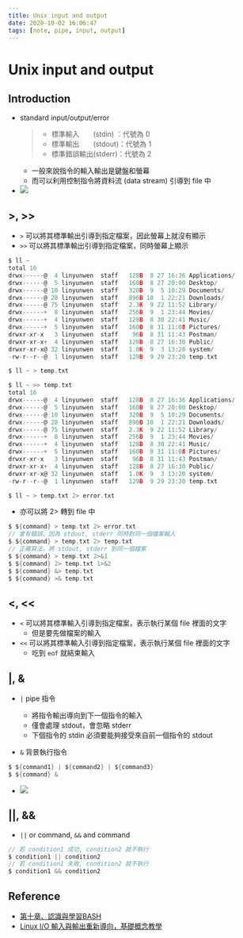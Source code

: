 ```yaml
---
title: Unix input and output
date: 2020-10-02 16:06:47
tags: [note, pipe, input, output]
---
```

# Unix input and output

## Introduction
- standard input/output/error
    > - 標準輸入　　(stdin) ：代號為 0
    > - 標準輸出　　(stdout)：代號為 1
    > - 標準錯誤輸出(stderr)：代號為 2
    - 一般來說指令的輸入輸出是鍵盤和螢幕
    - 而可以利用控制指令將資料流 (data stream) 引導到 file 中
- ![](https://i.imgur.com/fKyiQgU.png)

<!--more-->

## >, >>
- `>` 可以將其標準輸出引導到指定檔案，因此螢幕上就沒有顯示
- `>>` 可以將其標準輸出引導到指定檔案，同時螢幕上顯示
```c
$ ll ~
total 16
drwx------@  4 linyunwen  staff   128B  8 27 16:36 Applications/
drwx------@  5 linyunwen  staff   160B  8 27 20:00 Desktop/
drwx------@ 10 linyunwen  staff   320B  9  5 10:29 Documents/
drwx------@ 28 linyunwen  staff   896B 10  1 22:21 Downloads/
drwx------@ 75 linyunwen  staff   2.3K  9 22 11:52 Library/
drwx------+  8 linyunwen  staff   256B  9  1 23:44 Movies/
drwx------+  4 linyunwen  staff   128B  8 30 22:41 Music/
drwx------+  5 linyunwen  staff   160B  8 31 11:08 Pictures/
drwxr-xr-x   3 linyunwen  staff    96B  8 31 11:43 Postman/
drwxr-xr-x+  4 linyunwen  staff   128B  8 27 16:30 Public/
drwxr-xr-x@ 32 linyunwen  staff   1.0K  9  3 13:20 system/
-rw-r--r--@  1 linyunwen  staff   129B  9 29 23:20 temp.txt

$ ll ~ > temp.txt

$ ll ~ >> temp.txt
total 16
drwx------@  4 linyunwen  staff   128B  8 27 16:36 Applications/
drwx------@  5 linyunwen  staff   160B  8 27 20:00 Desktop/
drwx------@ 10 linyunwen  staff   320B  9  5 10:29 Documents/
drwx------@ 28 linyunwen  staff   896B 10  1 22:21 Downloads/
drwx------@ 75 linyunwen  staff   2.3K  9 22 11:52 Library/
drwx------+  8 linyunwen  staff   256B  9  1 23:44 Movies/
drwx------+  4 linyunwen  staff   128B  8 30 22:41 Music/
drwx------+  5 linyunwen  staff   160B  8 31 11:08 Pictures/
drwxr-xr-x   3 linyunwen  staff    96B  8 31 11:43 Postman/
drwxr-xr-x+  4 linyunwen  staff   128B  8 27 16:30 Public/
drwxr-xr-x@ 32 linyunwen  staff   1.0K  9  3 13:20 system/
-rw-r--r--@  1 linyunwen  staff   129B  9 29 23:20 temp.txt

$ ll ~ > temp.txt 2> error.txt
```
- 亦可以將 2> 轉到 file 中
```c
$ ${command} > temp.txt 2> error.txt
// 會有錯誤，因為 stdout, stderr 同時對同一個檔案輸入
$ ${command} > temp.txt 2> temp.txt
// 正確寫法，將 stdout, stderr 到同一個檔案
$ ${command} > temp.txt 2>&1
$ ${command} 2> temp.txt 1>&2
$ ${command} &> temp.txt
$ ${command} >& temp.txt
```
## <, <<
- `<` 可以將其標準輸入引導到指定檔案，表示執行某個 file 裡面的文字
    - 但是要先做檔案的輸入
- `<<` 可以將其標準輸入引導到指定檔案，表示執行某個 file 裡面的文字
    - 吃到 `eof` 就結束輸入

## |, &
- `|` pipe 指令
    - 將指令輸出導向到下一個指令的輸入
    - 僅會處理 stdout，會忽略 stderr
    - 下個指令的 stdin 必須要能夠接受來自前一個指令的 stdout

- `&` 背景執行指令
```c
$ ${command1} | ${command2} | ${command3}
$ ${command} &
```
- ![](https://i.imgur.com/VR1cjoM.png)

## ||, &&
- `||` or command, `&&` and command
```c
// 若 condition1 成功, condition2 就不執行
$ condition1 || condition2
// 若 condition1 失敗, condition2 就不執行
$ condition1 && condition2
```

## Reference
- [第十章、認識與學習BASH](http://linux.vbird.org/linux_basic/0320bash.php#redirect_redirect)
- [Linux I/O 輸入與輸出重新導向，基礎概念教學](https://blog.gtwang.org/linux/linux-io-input-output-redirection-operators/)